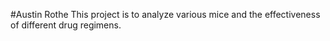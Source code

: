 #Austin Rothe
This project is to analyze various mice and the effectiveness of different drug regimens.
